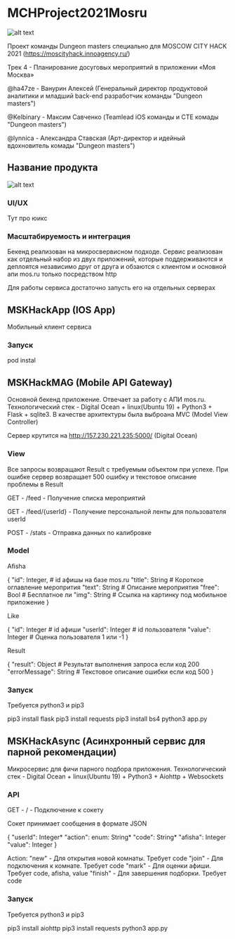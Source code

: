 # MCHProject2021Mosru

![alt text](https://github.com/reability/MCHProject2021Mosru/blob/main/src/headers.png?raw=true)

Проект команды Dungeon masters специально для  MOSCOW CITY HACK 2021 (https://moscityhack.innoagency.ru/)

Трек 4 - Планирование досуговых мероприятий в приложении «Моя Москва»

@ha47ze - Ванурин Алексей (Генеральный директор продуктовой аналитики и младший back-end разработчик команды "Dungeon masters")

@Kelbinary - Максим Савченко (Teamlead iOS команды и СТЕ комады "Dungeon masters")

@lynnica - Александра Ставская (Арт-директор и идейный вдохновитель комады "Dungeon masters")

## Название продукта


![alt text](https://github.com/reability/MCHProject2021Mosru/blob/main/src/appImg.png?raw=true)

### UI/UX

Тут про юикс

### Масштабируемость и интеграция

Бекенд реализован на микросвервисном подходе. Сервис реализован как отдельный набор из двух приложений, которые поддерживаются и деплоятся независимо друг от друга и обзаются с клиентом и основной апи mos.ru только посредством http

Для работы сервиса достаточно запусть его на отдельных серверах

## MSKHackApp (IOS App)

Мобильный клиент сервиса

### Запуск

pod instal

## MSKHackMAG (Mobile API Gateway)

Основной бекенд приложение. Отвечает за работу с АПИ mos.ru. Технологический стек - Digital Ocean + linux(Ubuntu 19) + Python3 + Flask + sqlite3. В качестве архитектуры была выброана MVC (Model View Controller)

Сервер крутится на http://157.230.221.235:5000/ (Digital Ocean)

### View

Все запросы возвращают Result с требуемым объектом при успехе. При ошибке сервер возвращает 500 ошибку и текстовое описание проблемы в Result

GET - /feed - Получение списка мероприятий

GET - /feed/{userId} - Получение персональной ленты для пользователя userId 

POST - /stats - Отправка данных по калибровке

### Model

Afisha

{
    "id": Integer,   # id афишы на базе mos.ru
    "title": String  # Короткое оглавление меропрития
    "text": String   # Описание мероприятия
    "free": Bool     # Бесплатное ли
    "img": String    # Ссылка на картинку под мобильное приложение
} 

Like

{
    "id": Integer     # id афиши
    "userId": Integer # id пользователя
    "value": Integer  # Оценка пользователя 1 или -1
}

Result

{
    "result": Object       # Результат выполнения запроса если код 200
    "errorMessage": String # Текстовое описание ошибки если код 500
}

### Запуск

Требуется python3 и pip3

pip3 install flask
pip3 install requests
pip3 install bs4
python3 app.py

## MSKHackAsync (Асинхронный сервис для парной рекомендации)

Микросервис для фичи парного подбора приложения. Технологический стек - Digital Ocean + linux(Ubuntu 19) + Python3 + Aiohttp + Websockets

### API

GET - / - Подключение к сокету

Сокет принимает сообщения в формате JSON

{
    "userId": Integer*
    "action": enum: String*
    "code": String*
    "afisha": Integer
    "value": Integer
}


Action:
"new" - Для открытия новой комнаты. Требует code
"join" - Для подключения к комнате. Требует code
"mark" - Для оценки афиши. Требует code, afisha, value
"finish" - Для завершения подборки. Требует code

### Запуск

Требуется python3 и pip3

pip3 install aiohttp
pip3 install requests
python3 app.py









